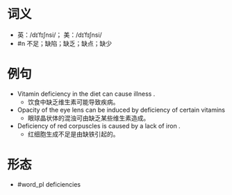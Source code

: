 # 词义
- 英：/dɪˈfɪʃnsi/； 美：/dɪˈfɪʃnsi/
- #n 不足；缺陷；缺乏；缺点；缺少
# 例句
- Vitamin deficiency in the diet can cause illness .
	- 饮食中缺乏维生素可能导致疾病。
- Opacity of the eye lens can be induced by deficiency of certain vitamins
	- 眼球晶状体的混浊可由缺乏某些维生素造成。
- Deficiency of red corpuscles is caused by a lack of iron .
	- 红细胞生成不足是由缺铁引起的。
# 形态
- #word_pl deficiencies
